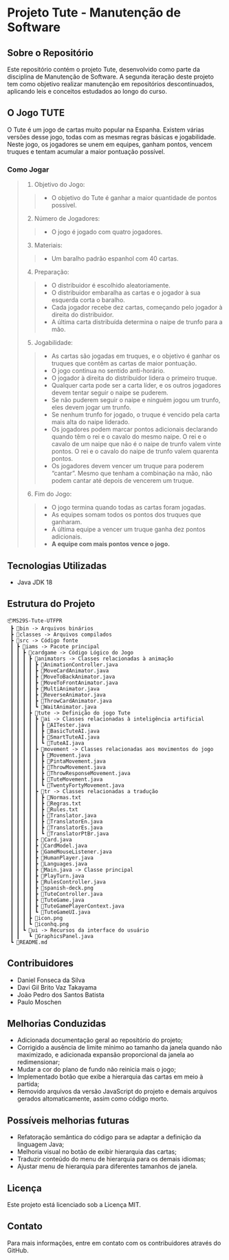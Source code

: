 # Projeto Tute - Manutenção de Software

## Sobre o Repositório
Este repositório contém o projeto Tute, desenvolvido como parte da disciplina de Manutenção de Software. A segunda iteração deste projeto tem como objetivo realizar manutenção em repositórios descontinuados, aplicando leis e conceitos estudados ao longo do curso.

## O Jogo TUTE
O Tute é um jogo de cartas muito popular na Espanha. Existem várias versões desse jogo, todas com as mesmas regras básicas e jogabilidade. Neste jogo, os jogadores se unem em equipes, ganham pontos, vencem truques e tentam acumular a maior pontuação possível.

### Como Jogar

> 1. Objetivo do Jogo:
>> - O objetivo do Tute é ganhar a maior quantidade de pontos possível.
> 2. Número de Jogadores:
>> - O jogo é jogado com quatro jogadores.
> 3. Materiais:
>> - Um baralho padrão espanhol com 40 cartas.
> 4. Preparação:
>> - O distribuidor é escolhido aleatoriamente.
>> - O distribuidor embaralha as cartas e o jogador à sua esquerda corta o baralho.
>> - Cada jogador recebe dez cartas, começando pelo jogador à direita do distribuidor.
>> - A última carta distribuída determina o naipe de trunfo para a mão.
> 5. Jogabilidade:
>> - As cartas são jogadas em truques, e o objetivo é ganhar os truques que contêm as cartas de maior pontuação.
>> - O jogo continua no sentido anti-horário.
>> - O jogador à direita do distribuidor lidera o primeiro truque.
>> - Qualquer carta pode ser a carta líder, e os outros jogadores devem tentar seguir o naipe se puderem.
>> - Se não puderem seguir o naipe e ninguém jogou um trunfo, eles devem jogar um trunfo.
>> - Se nenhum trunfo for jogado, o truque é vencido pela carta mais alta do naipe liderado.
>> - Os jogadores podem marcar pontos adicionais declarando quando têm o rei e o cavalo do mesmo naipe. O rei e o cavalo de um naipe que não é o naipe de trunfo valem vinte pontos. O rei e o cavalo do naipe de trunfo valem quarenta pontos.
>> - Os jogadores devem vencer um truque para poderem “cantar”. Mesmo que tenham a combinação na mão, não podem cantar até depois de vencerem um truque.
> 6. Fim do Jogo:
>> - O jogo termina quando todas as cartas foram jogadas.
>> - As equipes somam todos os pontos dos truques que ganharam.
>> - A última equipe a vencer um truque ganha dez pontos adicionais.
>> - **A equipe com mais pontos vence o jogo.**

## Tecnologias Utilizadas
- Java JDK 18

## Estrutura do Projeto
```text
📦MS29S-Tute-UTFPR
 ┣ 📂bin -> Arquivos binários
 ┣ 📂classes -> Arquivos compilados
 ┣ 📂src -> Código fonte
 ┃ ┣ 📂iams -> Pacote principal
 ┃ ┃ ┣ 📂cardgame -> Código Lógico do Jogo
 ┃ ┃ ┃ ┣ 📂animators -> Classes relacionadas à animação
 ┃ ┃ ┃ ┃ ┣ 📜AnimationController.java
 ┃ ┃ ┃ ┃ ┣ 📜MoveCardAnimator.java
 ┃ ┃ ┃ ┃ ┣ 📜MoveToBackAnimator.java
 ┃ ┃ ┃ ┃ ┣ 📜MoveToFrontAnimator.java
 ┃ ┃ ┃ ┃ ┣ 📜MultiAnimator.java
 ┃ ┃ ┃ ┃ ┣ 📜ReverseAnimator.java
 ┃ ┃ ┃ ┃ ┣ 📜ThrowCardAnimator.java
 ┃ ┃ ┃ ┃ ┗ 📜WaitAnimator.java
 ┃ ┃ ┃ ┣ 📂tute -> Definição do jogo Tute
 ┃ ┃ ┃ ┃ ┣ 📂ai -> Classes relacionadas à inteligência artificial
 ┃ ┃ ┃ ┃ ┃ ┣ 📜AITester.java
 ┃ ┃ ┃ ┃ ┃ ┣ 📜BasicTuteAI.java
 ┃ ┃ ┃ ┃ ┃ ┣ 📜SmartTuteAI.java
 ┃ ┃ ┃ ┃ ┃ ┗ 📜TuteAI.java
 ┃ ┃ ┃ ┃ ┣ 📂movement -> Classes relacionadas aos movimentos do jogo
 ┃ ┃ ┃ ┃ ┃ ┣ 📜Movement.java
 ┃ ┃ ┃ ┃ ┃ ┣ 📜PintaMovement.java
 ┃ ┃ ┃ ┃ ┃ ┣ 📜ThrowMovement.java
 ┃ ┃ ┃ ┃ ┃ ┣ 📜ThrowResponseMovement.java
 ┃ ┃ ┃ ┃ ┃ ┣ 📜TuteMovement.java
 ┃ ┃ ┃ ┃ ┃ ┗ 📜TwentyFortyMovement.java
 ┃ ┃ ┃ ┃ ┣ 📂tr -> Classes relacionadas a tradução
 ┃ ┃ ┃ ┃ ┃ ┣ 📜Normas.txt
 ┃ ┃ ┃ ┃ ┃ ┣ 📜Regras.txt
 ┃ ┃ ┃ ┃ ┃ ┣ 📜Rules.txt
 ┃ ┃ ┃ ┃ ┃ ┣ 📜Translator.java
 ┃ ┃ ┃ ┃ ┃ ┣ 📜TranslatorEn.java
 ┃ ┃ ┃ ┃ ┃ ┣ 📜TranslatorEs.java
 ┃ ┃ ┃ ┃ ┃ ┗ 📜TranslatorPtBr.java
 ┃ ┃ ┃ ┃ ┣ 📜Card.java
 ┃ ┃ ┃ ┃ ┣ 📜CardModel.java
 ┃ ┃ ┃ ┃ ┣ 📜GameMouseListener.java
 ┃ ┃ ┃ ┃ ┣ 📜HumanPlayer.java
 ┃ ┃ ┃ ┃ ┣ 📜Languages.java
 ┃ ┃ ┃ ┃ ┣ 📜Main.java -> Classe principal
 ┃ ┃ ┃ ┃ ┣ 📜PlayTurn.java
 ┃ ┃ ┃ ┃ ┣ 📜RulesController.java
 ┃ ┃ ┃ ┃ ┣ 📜spanish-deck.png
 ┃ ┃ ┃ ┃ ┣ 📜TuteController.java
 ┃ ┃ ┃ ┃ ┣ 📜TuteGame.java
 ┃ ┃ ┃ ┃ ┣ 📜TuteGamePlayerContext.java
 ┃ ┃ ┃ ┃ ┗ 📜TuteGameUI.java
 ┃ ┃ ┃ ┣ 📜icon.png
 ┃ ┃ ┃ ┗ 📜iconhq.png
 ┃ ┃ ┗ 📂ui -> Recursos da interface do usuário
 ┃ ┃   ┗ 📜GraphicsPanel.java
 ┗ 📜README.md
```

## Contribuidores
- Daniel Fonseca da Silva
- Davi Gil Brito Vaz Takayama
- João Pedro dos Santos Batista
- Paulo Moschen

## Melhorias Conduzidas
- Adicionada documentação geral ao repositório do projeto;
- Corrigido a ausência de limite mínimo ao tamanho da janela quando não maximizado, e adicionada expansão proporcional da janela ao redimensionar;
- Mudar a cor do plano de fundo não reinicia mais o jogo;
- Implementado botão que exibe a hierarquia das cartas em meio à partida;
- Removido arquivos da versão JavaScript do projeto e demais arquivos gerados altomaticamente, assim como código morto.

## Possíveis melhorias futuras
- Refatoração semântica do código para se adaptar a definição da linguagem Java;
- Melhoria visual no botão de exibir hierarquia das cartas;
- Traduzir conteúdo do menu de hierarquia para os demais idiomas;
- Ajustar menu de hierarquia para diferentes tamanhos de janela.

## Licença
Este projeto está licenciado sob a Licença MIT.

## Contato
Para mais informações, entre em contato com os contribuidores através do GitHub.
